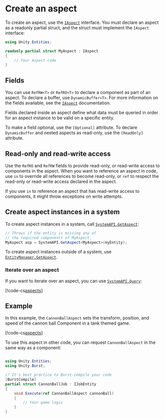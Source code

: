 # Create an aspect

To create an aspect, use the [`IAspect`](xref:Unity.Entities.IAspect) interface. You must declare an aspect as a readonly partial struct, and the struct must implement the `IAspect` interface:

```c#
using Unity.Entities;

readonly partial struct MyAspect : IAspect
{
    // Your Aspect code
}
```

## Fields

You can use `RefRW<T>` or `RefRO<T>` to declare a component as part of an aspect. To declare a buffer, use `DynamicBuffer<T>`. For more information on the fields available, see the [`IAspect`](xref:Unity.Entities.IAspect) documentation.

Fields declared inside an aspect define what data must be queried in order for an aspect instance to be valid on a specific entity.

To make a field optional, use the `[Optional]` attribute. To declare `DynamicBuffer` and nested aspects as read-only, use the `[ReadOnly]` attribute. 

## Read-only and read-write access

Use the `RefRO` and `RefRW` fields to provide read-only, or read-write access to components in the aspect. When you want to reference an aspect in code, use `in` to override all references to become read-only, or `ref` to respect the read-only or read-write access declared in the aspect. 

If you use `in` to reference an aspect that has read-write access to components, it might throw exceptions on write attempts.

## Create aspect instances in a system

To create aspect instances in a system, call [`SystemAPI.GetAspect`](xref:Unity.Entities.SystemAPI.GetAspect*):

```c#
// Throws if the entity is missing any of 
// the required components of MyAspect.
MyAspect asp = SystemAPI.GetAspect<MyAspect>(myEntity);
```

To create aspect instances outside of a system, use [`EntityManager.GetAspect`](xref:Unity.Entities.EntityManager.GetAspect*).

### Iterate over an aspect

If you want to iterate over an aspect, you can use [`SystemAPI.Query`](systems-systemapi-query.md):

[!code-cs[aspects](../DocCodeSamples.Tests/AspectExamples.cs#aspect-iterate)]

## Example

In this example, the `CannonBallAspect` sets the transform, position, and speed of the cannon ball Component in a tank themed game. 

[!code-cs[aspects](../DocCodeSamples.Tests/AspectExamples.cs#aspect-example)]


To use this aspect in other code, you can request `CannonBallAspect` in the same way as a component:

```c#

using Unity.Entities;
using Unity.Burst;

// It's best practice to Burst-compile your code
[BurstCompile]
partial struct CannonBallJob : IJobEntity
{
    void Execute(ref CannonBallAspect cannonBall)
    {
        // Your game logic
    }
}

```
